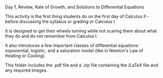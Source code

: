 Day 1, Review, Rate of Growth, and Solutions to Differential Equations

This activity is the first thing students do on the first day of Calculus II - before discussing the syllabus or grading or Calculus I.

It is designed to get their wheels turning while not scaring them about what they do and do not remember from Calculus I.

It also introduces a few important classes of differential equations: exponential, logistic, and a saturation model (like in Newton's Law of Heating or Cooling).

This folder includes the .pdf file and a .zip file containing the /LaTeX file and any required images.  
